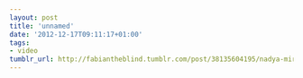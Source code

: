 ```yaml
---
layout: post
title: 'unnamed'
date: '2012-12-17T09:11:17+01:00'
tags:
- video
tumblr_url: http://fabiantheblind.tumblr.com/post/38135604195/nadya-mira-saz-exercise-animal-walk-cycle
---
```

